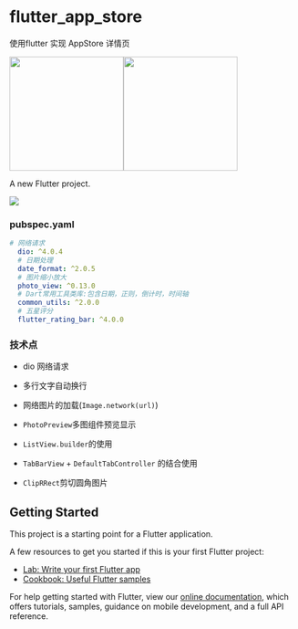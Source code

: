 # flutter_app_store
使用flutter 实现 AppStore 详情页

<img src="https://tva1.sinaimg.cn/large/e6c9d24ely1h1gbrt6w3qj20u01sxgta.jpg" width=200 /><img src="https://tva1.sinaimg.cn/large/e6c9d24ely1h1gbrekvn0j20u01sxgsc.jpg" width=200 />

A new Flutter project.

![](https://tva1.sinaimg.cn/large/e6c9d24ely1h1gc486ym0g20880hsu0y.gif)

### pubspec.yaml

```yaml
# 网络请求
  dio: ^4.0.4 
  # 日期处理
  date_format: ^2.0.5
  # 图片缩小放大
  photo_view: ^0.13.0
  # Dart常用工具类库:包含日期，正则，倒计时，时间轴
  common_utils: ^2.0.0
  # 五星评分
  flutter_rating_bar: ^4.0.0
```



### 技术点

- dio 网络请求

- 多行文字自动换行

- 网络图片的加载(`Image.network(url)`)

- `PhotoPreview`多图组件预览显示

- `ListView.builder`的使用

- `TabBarView` + `DefaultTabController` 的结合使用

- `ClipRRect`剪切圆角图片

  

## Getting Started

This project is a starting point for a Flutter application.

A few resources to get you started if this is your first Flutter project:

- [Lab: Write your first Flutter app](https://flutter.dev/docs/get-started/codelab)
- [Cookbook: Useful Flutter samples](https://flutter.dev/docs/cookbook)

For help getting started with Flutter, view our
[online documentation](https://flutter.dev/docs), which offers tutorials,
samples, guidance on mobile development, and a full API reference.
